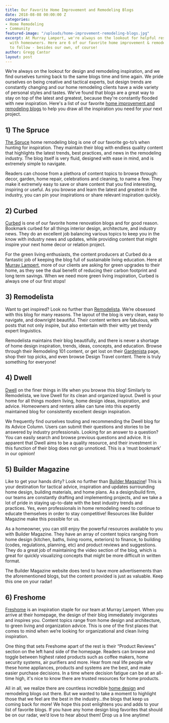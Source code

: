 ```yaml
---
title: Our Favorite Home Improvement and Remodeling Blogs
date: 2018-08-08 00:00:00 Z
categories:
- Home Remodeling
- Community
featured-image: "/uploads/home-improvement-remodeling-blogs.jpg"
excerpt: At Murray Lampert, we're always on the lookout for helpful resources to share
  with homeowners. Here are 6 of our favorite home improvement & remodeling blogs
  to follow - besides our own, of course!
author: Gregg Cantor
layout: post
---
```


We’re always on the lookout for design and remodeling inspiration, and we find ourselves turning back to the same blogs time and time again. We pride ourselves on being creative and tactical experts, but design trends are constantly changing and our home remodeling clients have a wide variety of personal styles and tastes. We’ve found that blogs are a great way to stay on top of the latest and greatest, because they're constantly flooded with new inspiration. Here's a list of our favorite [home improvement and remodeling blogs](/blog/) to help you draw all the inspiration you need for your next project.

## 1) The Spruce

[The Spruce](https://www.thespruce.com/) home remodeling blog is one of our favorite go-to’s when hunting for inspiration. They maintain their blog with endless quality content that highlights the latest trends, best practices, and news in the remodeling industry. The blog itself is very fluid, designed with ease in mind, and is extremely simple to navigate.

Readers can choose from a plethora of content topics to browse through: decor, garden, home repair, celebrations and cleaning, to name a few. They make it extremely easy to save or share content that you find interesting, inspiring or useful. As you browse and learn the latest and greatest in the industry, you can pin your inspirations or share relevant inspiration quickly.

## 2) Curbed

[Curbed](https://www.curbed.com/) is one of our favorite home renovation blogs and for good reason. Bookmark curbed for all things interior design, architecture, and industry news. They do an excellent job balancing various topics to keep you in the know with industry news and updates, while providing content that might inspire your next home decor or relation project.

For the green living enthusiasts, the content producers at Curbed do a fantastic job of keeping the blog full of sustainable living education. Here at [Murray Lampert](/), more of our clients are asking for green upgrades to their home, as they see the dual benefit of reducing their carbon footprint and long term savings. When we need more green living inspiration, Curbed is always one of our first stops!

## 3) Remodelista

Want to get inspired? Look no further than [Remodelista](https://www.remodelista.com/). We’re obsessed with this blog for many reasons. The layout of the blog is very clean, easy to navigate, and downright beautiful. Their content writers are fabulous, with posts that not only inspire, but also entertain with their witty yet trendy expert linguistics.

Remodelista maintains their blog beautifully, and there is never a shortage of home design inspiration, trends, ideas, concepts, and education. Browse through their Remodeling 101 content, or get lost on their [Gardenista](https://www.gardenista.com/) page, shop their top picks, and even browse Design Travel content. There is truly something for everyone!

## 4) Dwell

[Dwell](http://www.dwell.com/) on the finer things in life when you browse this blog! Similarly to Remodelista, we love Dwell for its clean and organized layout. Dwell is your home for all things modern living, home design ideas, inspiration, and advice. Homeowners and renters alike can tune into this expertly maintained blog for consistently excellent design inspiration.  

We frequently find ourselves touting and recommending the Dwell blog for its Advice Column. Users can submit their questions and stories to be answered by industry professionals. Looking for an answer to a question? You can easily search and browse previous questions and advice. It is apparent that Dwell aims to be a quality resource, and their investment in this function of their blog does not go unnoticed. This is a ‘must bookmark’ in our opinion!

## 5) Builder Magazine

Like to get your hands dirty? Look no further than [Builder Magazine](https://www.builderonline.com/)! This is your destination for tactical advice, inspiration and updates surrounding home design, building materials, and home plans. As a design/build firm, our teams are constantly drafting and implementing projects, and we take a lot of pride in staying up-to-date with the best industry trends and practices. Yes, even professionals in home remodeling need to continue to educate themselves in order to stay competitive! Resources like Builder Magazine make this possible for us.

As a homeowner, you can still enjoy the powerful resources available to you with Builder Magazine. They have an array of content topics ranging from home design (kitchen, baths, living rooms, exteriors) to finance, to building (codes, regulations, planning, etc) and product reviews and suggestions. They do a great job of maintaining the video section of the blog, which is great for quickly visualizing concepts that might be more difficult in written format.

The Builder Magazine website does tend to have more advertisements than the aforementioned blogs, but the content provided is just as valuable. Keep this one on your radar!

## 6) Freshome

[Freshome](https://freshome.com/) is an inspiration staple for our team at Murray Lampert. When you arrive at their homepage, the design of their blog immediately invigorates and inspires you. Content topics range from home design and architecture, to green living and organization advice. This is one of the first places that comes to mind when we’re looking for organizational and clean living inspiration.

One thing that sets Freshome apart of the rest is their “Product Reviews” section on the left hand side of the homepage. Readers can browse and toggle between highest rated products such as coffee makers, home security systems, air purifiers and more. Hear from real life people why these home appliances, products and systems are the best, and make easier purchase decisions. In a time where decision fatigue can be at an all-time high, it's nice to know there are trusted resources for home products.

All in all, we realize there are countless incredible [home design](/san-diego-home-design-services) and remodeling blogs out there. But we wanted to take a moment to highlight those that we feel are the best in the industry…the blogs that keep us coming back for more! We hope this post enlightens you and adds to your list of favorite blogs. If you have any home design blog favorites that should be on our radar, we’d love to hear about them! Drop us a line anytime!
